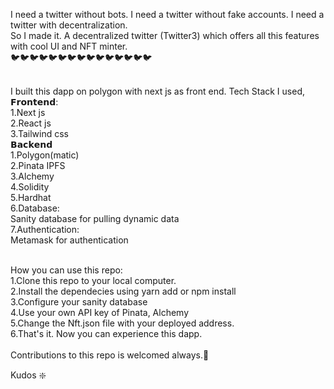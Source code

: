 I need a twitter without bots. I need a twitter without fake accounts. I need a twitter with decentralization.<br/>
So I made it. A decentralized twitter (Twitter3) which offers all this features with cool UI and NFT minter.<br/>
🐦🐦🐦🐦🐦🐦🐦🐦🐦🐦🐦🐦🐦🐦🐦 <br/><br/>

I built this dapp on polygon with next js as front end. Tech Stack I used,<br/>
𝗙𝗿𝗼𝗻𝘁𝗲𝗻𝗱:<br/>
1.Next js<br/>
2.React js<br/>
3.Tailwind css<br/>
𝗕𝗮𝗰𝗸𝗲𝗻𝗱<br/>
1.Polygon(matic)<br/>
2.Pinata IPFS<br/>
3.Alchemy<br/>
4.Solidity<br/>
5.Hardhat<br/>
6.Database:<br/>
Sanity database for pulling dynamic data<br/>
7.Authentication:<br/>
Metamask for authentication<br/><br/>

How you can use this repo:<br/>
1.Clone this repo to your local computer.<br/>
2.Install the dependecies using yarn add or npm install<br/>
3.Configure your sanity database<br/>
4.Use your own API key of Pinata, Alchemy <br/>
5.Change the Nft.json file with your deployed address.<br/>
6.That's it. Now you can experience this dapp.
<br/><br/>
Contributions to this repo is welcomed always.💪<br/>

Kudos ❇️